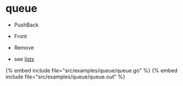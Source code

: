 # queue

* PushBack
* Front
* Remove

* see [lists](https://golang.org/pkg/container/list/)

{% embed include file="src/examples/queue/queue.go" %}
{% embed include file="src/examples/queue/queue.out" %}



